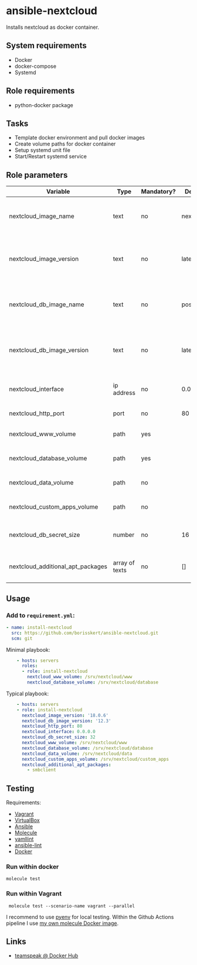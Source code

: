 # ansible-nextcloud

Installs nextcloud as docker container.

## System requirements

* Docker
* docker-compose
* Systemd

## Role requirements

* python-docker package

## Tasks

* Template docker environment and pull docker images
* Create volume paths for docker container
* Setup systemd unit file
* Start/Restart systemd service

## Role parameters

| Variable      | Type | Mandatory? | Default | Description           |
|---------------|------|------------|---------|-----------------------|
| nextcloud_image_name    | text | no         | nextcloud | Docker image name (recommended to use the default image)  |
| nextcloud_image_version | text | no         | latest    | Docker image version (recommended to use a fixed version like `18.0`) |
| nextcloud_db_image_name    | text | no         | postgres | Docker image name (recommended to use the `postgres` docker image |
| nextcloud_db_image_version | text | no         | latest    | Docker image version (recommended to use a fixed version like `12.2`) |
| nextcloud_interface        | ip address | no   | 0.0.0.0          | Mapped network for web-interface ports |
| nextcloud_http_port        | port       | no   | 80               | Mapped HTTP port                       |
| nextcloud_www_volume       | path       | yes  | <empty>          | Path to nextcloud's www volume         |
| nextcloud_database_volume  | path       | yes  | <empty>          | Path to database volume                |
| nextcloud_data_volume      | path       | no   |                  | Path where the file data will be stored   |
| nextcloud_custom_apps_volume | path     | no   |                  | Path where the custom apps will be stored |
| nextcloud_db_secret_size     | number     | no   | 16             | Size of the generated database secret   |
| nextcloud_additional_apt_packages | array of texts | no | []      | Additional apt package to be installed into docker image |

## Usage

### Add to `requirement.yml`:

```yaml
- name: install-nextcloud
  src: https://github.com/borisskert/ansible-nextcloud.git
  scm: git
```

Minimal playbook:

```yaml
    - hosts: servers
      roles:
      - role: install-nextcloud
        nextcloud_www_volume: /srv/nextcloud/www
        nextcloud_database_volume: /srv/nextcloud/database
```

Typical playbook:

```yaml
    - hosts: servers
    - role: install-nextcloud
      nextcloud_image_version: '18.0.6'
      nextcloud_db_image_version: '12.3'
      nextcloud_http_port: 80
      nextcloud_interface: 0.0.0.0
      nextcloud_db_secret_size: 32
      nextcloud_www_volume: /srv/nextcloud/www
      nextcloud_database_volume: /srv/nextcloud/database
      nextcloud_data_volume: /srv/nextcloud/data
      nextcloud_custom_apps_volume: /srv/nextcloud/custom_apps
      nextcloud_additional_apt_packages:
        - smbclient
```

## Testing

Requirements:

* [Vagrant](https://www.vagrantup.com/)
* [VirtualBox](https://www.virtualbox.org/)
* [Ansible](https://docs.ansible.com/)
* [Molecule](https://molecule.readthedocs.io/en/latest/index.html)
* [yamllint](https://yamllint.readthedocs.io/en/stable/#)
* [ansible-lint](https://docs.ansible.com/ansible-lint/)
* [Docker](https://docs.docker.com/)

### Run within docker

```shell script
molecule test
```

### Run within Vagrant

```shell script
 molecule test --scenario-name vagrant --parallel
```

I recommend to use [pyenv](https://github.com/pyenv/pyenv) for local testing.
Within the Github Actions pipeline I use [my own molecule Docker image](https://github.com/borisskert/docker-molecule).

## Links

* [teamspeak @ Docker Hub](https://hub.docker.com/_/teamspeak/)
